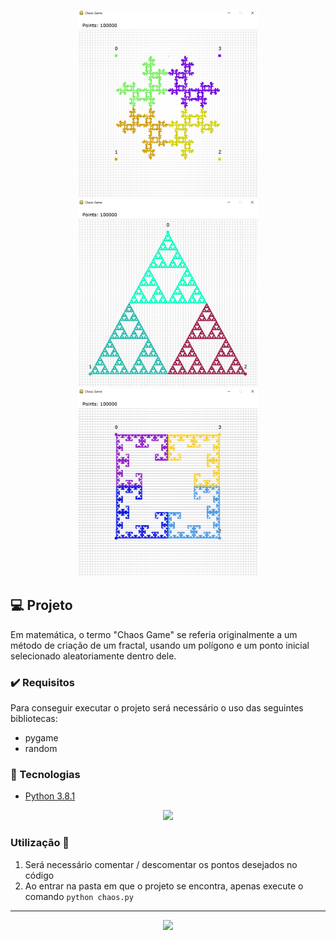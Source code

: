<p align="center">
  <img height="300px" widht="300px" src="./images/chaosSquare.png">
  <img height="300px" widht="300px" src="./images/chaosSierpinskiTriangle.png">
  <img height="300px" widht="300px" src="./images/chaosTSquare.png">
</p>

## :computer: Projeto

Em matemática, o termo "Chaos Game" se referia originalmente a um método de criação de um fractal, usando um polígono e um ponto inicial selecionado aleatoriamente dentro dele.

### :heavy_check_mark: Requisitos 

Para conseguir executar o projeto será necessário o uso das seguintes bibliotecas:

- pygame
- random
  
### :rocket: Tecnologias

- <a href="https://www.python.org/downloads/release/python-381/">Python 3.8.1</a>

<p align="center">
  <img height="100px" widht="100px" src="https://logodownload.org/wp-content/uploads/2019/10/python-logo-2.png">
</p>

### Utilização :mega:

1. Será necessário comentar / descomentar os pontos desejados no código
2. Ao entrar na pasta em que o projeto se encontra, apenas execute o comando `python chaos.py` 

---

<p align="center">
  <a href="https://github.com/ThRnk" ><img src="https://img.shields.io/badge/github-ThRnk-24292e"></a>
</p>
